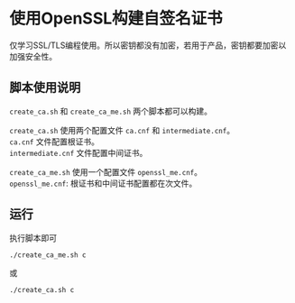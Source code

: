 使用OpenSSL构建自签名证书
=========================
仅学习SSL/TLS编程使用。所以密钥都没有加密，若用于产品，密钥都要加密以加强安全性。


脚本使用说明
------------
`create_ca.sh` 和 `create_ca_me.sh` 两个脚本都可以构建。

`create_ca.sh` 使用两个配置文件 `ca.cnf` 和 `intermediate.cnf`。  
`ca.cnf` 文件配置根证书。  
`intermediate.cnf` 文件配置中间证书。  


`create_ca_me.sh` 使用一个配置文件 `openssl_me.cnf`。  
`openssl_me.cnf`: 根证书和中间证书配置都在次文件。  

运行
----
执行脚本即可
```bash
./create_ca_me.sh c
```
或
```bash
./create_ca.sh c
```
